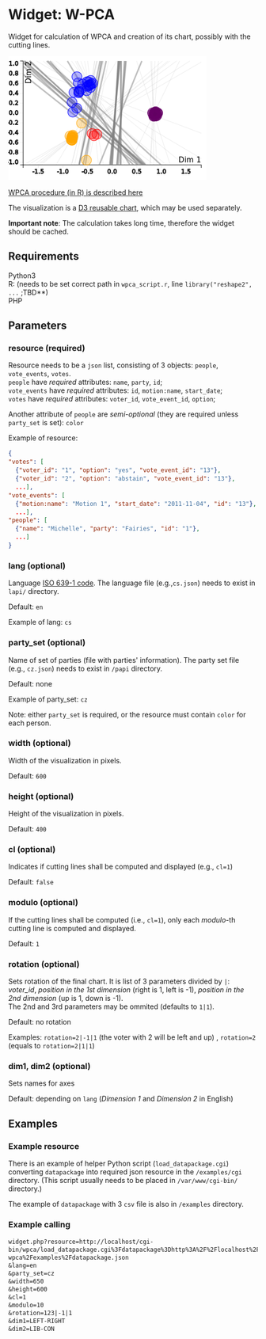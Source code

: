# Widget: W-PCA
Widget for calculation of WPCA and creation of its chart, possibly with the cutting lines.

![picture](https://raw.githubusercontent.com/KohoVolit/widget-wpca/master/examples/scatterplot-chart.png "Example")

[WPCA procedure (in R) is described here](https://gist.github.com/michalskop/8514867)

The visualization is a [D3 reusable chart](http://bost.ocks.org/mike/chart/), which may be used separately.

**Important note**: The calculation takes long time, therefore the widget should be cached.

## Requirements
Python3  
R: (needs to be set correct path in `wpca_script.r`, line `library("reshape2", ...` ;TBD**)  
PHP

## Parameters
### resource (required)
Resource needs to be a `json` list, consisting of 3 objects: `people`, `vote_events`, `votes`.  
`people` have *required* attributes: `name`, `party`, `id`;  
`vote_events` have *required* attributes: `id`, `motion:name`, `start_date`;  
`votes` have *required* attributes: `voter_id`, `vote_event_id`, `option`;  

Another attribute of `people` are *semi-optional* (they are required unless `party_set` is set): `color`

Example of resource:
```json
{
"votes": [
  {"voter_id": "1", "option": "yes", "vote_event_id": "13"},
  {"voter_id": "2", "option": "abstain", "vote_event_id": "13"},
  ...],
"vote_events": [
  {"motion:name": "Motion 1", "start_date": "2011-11-04", "id": "13"}, 
  ...],
"people": [
  {"name": "Michelle", "party": "Fairies", "id": "1"},
  ...]
}
```

### lang (optional)
Language [ISO 639-1 code](http://en.wikipedia.org/wiki/List_of_ISO_639-1_codes). The language file (e.g.,`cs.json`) needs to exist in `lapi/` directory.

Default: `en`

Example of lang: `cs`

### party_set (optional)
Name of set of parties (file with parties' information). The party set file (e.g., `cz.json`) needs to exist in `/papi` directory.

Default: none

Example of party_set: `cz`

Note: either `party_set` is required, or the resource must contain `color` for each person.

### width (optional)
Width of the visualization in pixels.

Default: `600`

### height (optional)
Height of the visualization in pixels.

Default: `400`

### cl (optional)
Indicates if cutting lines shall be computed and displayed (e.g., `cl=1`)

Default: `false`

### modulo (optional)
If the cutting lines shall be computed (i.e., `cl=1`), only each *modulo*-th cutting line is computed and displayed.

Default: `1`

### rotation (optional)
Sets rotation of the final chart. It is list of 3 parameters divided by `|`: *voter_id*, *position in the 1st dimension* (right is 1, left is -1), *position in the 2nd dimension* (up is 1, down is -1).  
The 2nd and 3rd parameters may be ommited (defaults to `1|1`).

Default: no rotation

Examples: `rotation=2|-1|1` (the voter with 2 will be left and up) , `rotation=2` (equals to `rotation=2|1|1`)

### dim1, dim2 (optional)
Sets names for axes

Default: depending on `lang` (*Dimension 1* and *Dimension 2* in English)

## Examples
### Example resource
There is an example of helper Python script (`load_datapackage.cgi`) converting `datapackage` into required json resource in the `/examples/cgi` directory. (This script usually needs to be placed in `/var/www/cgi-bin/` directory.)

The example of `datapackage` with 3 `csv` file is also in `/examples` directory.

### Example calling
```url
widget.php?resource=http://localhost/cgi-bin/wpca/load_datapackage.cgi%3Fdatapackage%3Dhttp%3A%2F%2Flocalhost%2Fmichal%2Fproject%2Fwidget-wpca%2Fexamples%2Fdatapackage.json
&lang=en
&party_set=cz
&width=650
&height=600
&cl=1
&modulo=10
&rotation=123|-1|1
&dim1=LEFT-RIGHT
&dim2=LIB-CON
```
